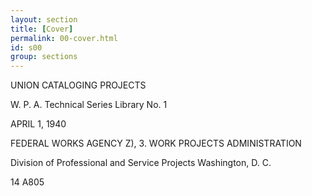 ```yaml
---
layout: section
title: [Cover]
permalink: 00-cover.html
id: s00
group: sections
---
```

UNION CATALOGING PROJECTS

W. P. A. Technical Series
Library No. 1

APRIL 1, 1940

FEDERAL WORKS AGENCY
Z), 3. WORK PROJECTS ADMINISTRATION

Division of Professional and Service Projects
Washington, D. C.

14
A805

